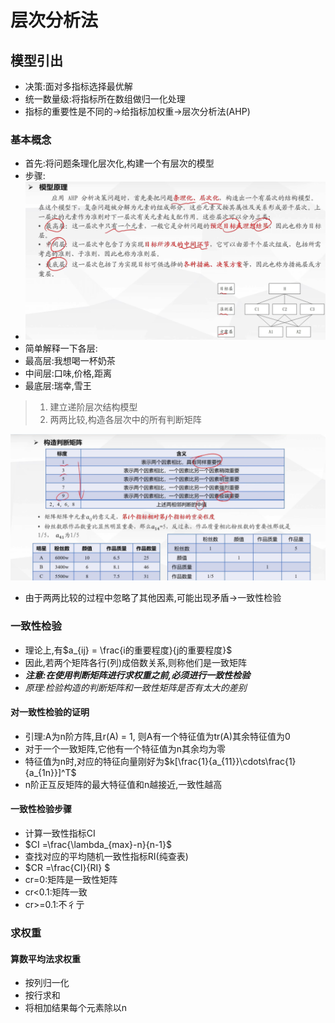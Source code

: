 # 层次分析法
## 模型引出
- 决策:面对多指标选择最优解
- 统一数量级:将指标所在数组做归一化处理
- 指标的重要性是不同的$\rightarrow$给指标加权重$\rightarrow$层次分析法(AHP)
### 基本概念
- 首先:将问题条理化层次化,构建一个有层次的模型
- 步骤:
- ![屏幕截图 2025-09-24 211608.png](%E5%B1%8F%E5%B9%95%E6%88%AA%E5%9B%BE%202025-09-24%20211608.png)
- 简单解释一下各层:
- 最高层:我想喝一杯奶茶
- 中间层:口味,价格,距离
- 最底层:瑞幸,雪王
> 1. 建立递阶层次结构模型
> 2. 两两比较,构造各层次中的所有判断矩阵

![屏幕截图 2025-09-24 204116.png](%E5%B1%8F%E5%B9%95%E6%88%AA%E5%9B%BE%202025-09-24%20204116.png)
- 由于两两比较的过程中忽略了其他因素,可能出现矛盾$\rightarrow$一致性检验

### 一致性检验
- 理论上,有$a_{ij} = \frac{i的重要程度}{j的重要程度}$
- 因此,若两个矩阵各行(列)成倍数关系,则称他们是一致矩阵
- ***注意:在使用判断矩阵进行求权重之前,必须进行一致性检验***
- *原理:检验构造的判断矩阵和一致性矩阵是否有太大的差别*

#### 对一致性检验的证明
- 引理:A为n阶方阵,且r(A) = 1, 则A有一个特征值为tr(A)其余特征值为0
- 对于一个一致矩阵,它他有一个特征值为n其余均为零
- 特征值为n时,对应的特征向量刚好为$k[\frac{1}{a_{11}}\cdots\frac{1}{a_{1n}}]^T$
- n阶正互反矩阵的最大特征值和n越接近,一致性越高

#### 一致性检验步骤
- 计算一致性指标CI
- $CI =\frac{\lambda_{max}-n}{n-1}$
- 查找对应的平均随机一致性指标RI(纯查表)
- $CR =\frac{CI}{RI} $
- cr=0:矩阵是一致性矩阵
- cr<0.1:矩阵一致
- cr>=0.1:不彳亍

### 求权重
#### 算数平均法求权重
- 按列归一化
- 按行求和
- 将相加结果每个元素除以n
